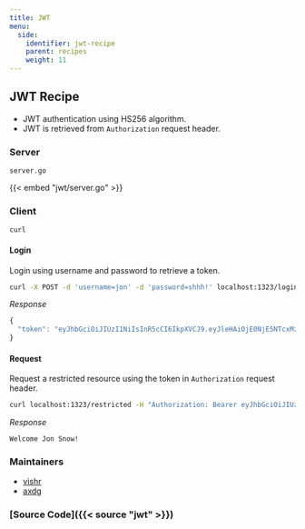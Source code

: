 ```yaml
---
title: JWT
menu:
  side:
    identifier: jwt-recipe
    parent: recipes
    weight: 11
---
```


## JWT Recipe

- JWT authentication using HS256 algorithm.
- JWT is retrieved from `Authorization` request header.

### Server

`server.go`

{{< embed "jwt/server.go" >}}

### Client

`curl`

#### Login

Login using username and password to retrieve a token.

```sh
curl -X POST -d 'username=jon' -d 'password=shhh!' localhost:1323/login
```

*Response*

```js
{
  "token": "eyJhbGciOiJIUzI1NiIsInR5cCI6IkpXVCJ9.eyJleHAiOjE0NjE5NTcxMzZ9.RB3arc4-OyzASAaUhC2W3ReWaXAt_z2Fd3BN4aWTgEY"
}
```

#### Request

Request a restricted resource using the token in `Authorization` request header.

```sh
curl localhost:1323/restricted -H "Authorization: Bearer eyJhbGciOiJIUzI1NiIsInR5cCI6IkpXVCJ9.eyJleHAiOjE0NjE5NTcxMzZ9.RB3arc4-OyzASAaUhC2W3ReWaXAt_z2Fd3BN4aWTgEY"
```

*Response*

```
Welcome Jon Snow!
```

### Maintainers

- [vishr](https://github.com/vishr)
- [axdg](https://github.com/axdg)

### [Source Code]({{< source "jwt" >}})
